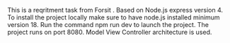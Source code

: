 This is a reqritment task from Forsit . 
Based on Node.js express version 4.
To install the project locally make sure to have node.js installed minimum version 18.
Run the command npm run dev to launch the project.
The project runs on port 8080.
Model View Controller architecture is used.
